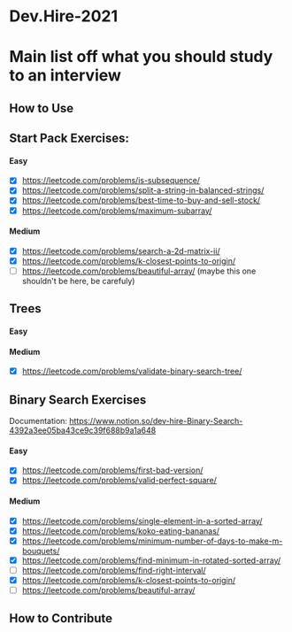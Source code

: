 # Dev.Hire-2021

# Main list off what you should study to an interview

## How to Use

## Start Pack Exercises:

#### Easy

- [X] https://leetcode.com/problems/is-subsequence/
- [X] https://leetcode.com/problems/split-a-string-in-balanced-strings/
- [X] https://leetcode.com/problems/best-time-to-buy-and-sell-stock/
- [X] https://leetcode.com/problems/maximum-subarray/

#### Medium

- [X] https://leetcode.com/problems/search-a-2d-matrix-ii/
- [X] https://leetcode.com/problems/k-closest-points-to-origin/
- [ ] https://leetcode.com/problems/beautiful-array/ (maybe this one shouldn't be here, be carefuly)

## Trees

#### Easy

#### Medium

- [X] https://leetcode.com/problems/validate-binary-search-tree/

## Binary Search Exercises
Documentation: https://www.notion.so/dev-hire-Binary-Search-4392a3ee05ba43ce9c39f688b9a1a648

#### Easy

- [X] https://leetcode.com/problems/first-bad-version/
- [X] https://leetcode.com/problems/valid-perfect-square/

#### Medium

- [X] https://leetcode.com/problems/single-element-in-a-sorted-array/
- [X] https://leetcode.com/problems/koko-eating-bananas/
- [X] https://leetcode.com/problems/minimum-number-of-days-to-make-m-bouquets/
- [X] https://leetcode.com/problems/find-minimum-in-rotated-sorted-array/
- [ ] https://leetcode.com/problems/find-right-interval/
- [X] https://leetcode.com/problems/k-closest-points-to-origin/
- [ ] https://leetcode.com/problems/beautiful-array/

## How to Contribute
